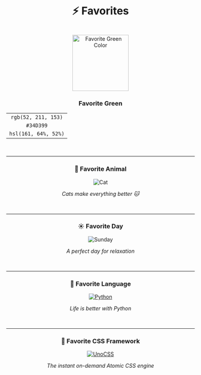 <div align="center">

# ⚡️ Favorites

<br>

<div align="center">
  <img width="150" height="150" src="https://placehold.co/150x150/34D399/34D399.png" alt="Favorite Green Color" />
</div>

<h3>Favorite Green</h3>

<div align="center">
  <table>
    <tr>
      <td align="center">
        <code>rgb(52, 211, 153)</code>
      </td>
    </tr>
    <tr>
      <td align="center">
        <code>#34D399</code>
      </td>
    </tr>
    <tr>
      <td align="center">
        <code>hsl(161, 64%, 52%)</code>
      </td>
    </tr>
  </table>
</div>

<br>

---

<h3>💚 Favorite Animal</h3>

<img src="https://img.shields.io/badge/🐱%20CAT-FF6B6B?style=for-the-badge" alt="Cat" />

<p><em>Cats make everything better 🐱</em></p>

<br>

---

<h3>☀️ Favorite Day</h3>

<img src="https://img.shields.io/badge/Sunday-FFA500?style=for-the-badge" alt="Sunday" />

<p><em>A perfect day for relaxation</em></p>

<br>

---

<h3>💚 Favorite Language</h3>

<a href="https://python.org">
  <img src="https://img.shields.io/badge/Python-3776AB?style=for-the-badge&logo=python&logoColor=white" alt="Python" />
</a>

<p><em>Life is better with Python</em></p>

<br>

---

<h3>💚 Favorite CSS Framework</h3>

<a href="https://unocss.dev">
  <img src="https://img.shields.io/badge/UnoCSS-333333?style=for-the-badge&logo=unocss&logoColor=white" alt="UnoCSS" />
</a>

<p><em>The instant on-demand Atomic CSS engine</em></p>

</div> 